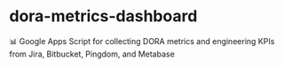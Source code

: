 # dora-metrics-dashboard
📊 Google Apps Script for collecting DORA metrics and engineering KPIs from Jira, Bitbucket, Pingdom, and Metabase
